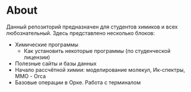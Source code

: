 # About
Данный репозиторий предназначен для студентов химиков и всех любознательный. Здесь представлено несколько блоков:
- Химические программы
  - Как установить некоторые программы (по студенческой лицензии)
- Полезные сайты и базы данных
- Начало рассчётной химии: моделирование молекул, Ик-спектры, ММО - Orca
- Базовые операции в Орке. Работа с терминалом
